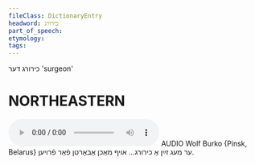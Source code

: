 ```yaml
---
fileClass: DictionaryEntry
headword: כירורג
part_of_speech: 
etymology: 
tags: 
---
```

כירורג
דער
'surgeon'

NORTHEASTERN
==============

<audio controls src="https://ia801509.us.archive.org/26/items/WolfBurko/ErMegZaynAKhirurg-AfMakhnAbortnFarFroyen-WolfBurko.mp3"></audio>
AUDIO Wolf Burko {Pinsk, Belarus}
ער מעג זײַן אַ כירורג… אויף מאַכן אַבאָרטן פֿאַר פֿרויען.